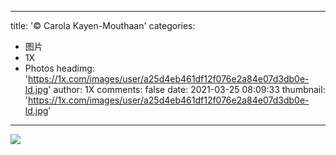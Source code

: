 
---
title: '© Carola Kayen-Mouthaan'
categories: 
 - 图片
 - 1X
 - Photos
headimg: 'https://1x.com/images/user/a25d4eb461df12f076e2a84e07d3db0e-ld.jpg'
author: 1X
comments: false
date: 2021-03-25 08:09:33
thumbnail: 'https://1x.com/images/user/a25d4eb461df12f076e2a84e07d3db0e-ld.jpg'
---

<div>   
<img src="https://1x.com/images/user/a25d4eb461df12f076e2a84e07d3db0e-ld.jpg" referrerpolicy="no-referrer">  
</div>
            